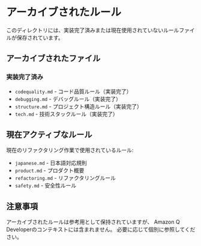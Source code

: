 # アーカイブされたルール

このディレクトリには、実装完了済みまたは現在使用されていないルールファイルが保存されています。

## アーカイブされたファイル

### 実装完了済み
- `codequality.md` - コード品質ルール（実装完了）
- `debugging.md` - デバッグルール（実装完了）
- `structure.md` - プロジェクト構造ルール（実装完了）
- `tech.md` - 技術スタックルール（実装完了）

## 現在アクティブなルール

現在のリファクタリング作業で使用されているルール:
- `japanese.md` - 日本語対応規則
- `product.md` - プロダクト概要
- `refactoring.md` - リファクタリングルール
- `safety.md` - 安全性ルール

## 注意事項

アーカイブされたルールは参考用として保持されていますが、
Amazon Q Developerのコンテキストには含まれません。
必要に応じて個別に参照してください。